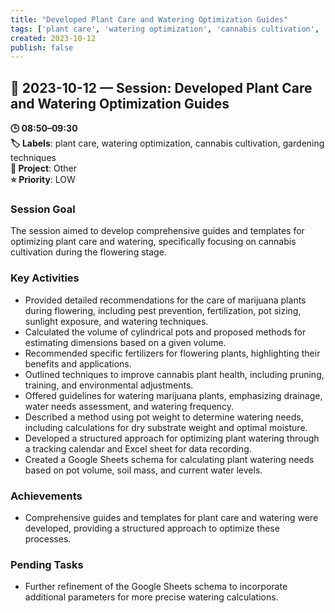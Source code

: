 ```yaml
---
title: "Developed Plant Care and Watering Optimization Guides"
tags: ['plant care', 'watering optimization', 'cannabis cultivation', 'gardening techniques']
created: 2023-10-12
publish: false
---
```


## 📅 2023-10-12 — Session: Developed Plant Care and Watering Optimization Guides

**🕒 08:50–09:30**  
**🏷️ Labels**: plant care, watering optimization, cannabis cultivation, gardening techniques  
**📂 Project**: Other  
**⭐ Priority**: LOW  


### Session Goal
The session aimed to develop comprehensive guides and templates for optimizing plant care and watering, specifically focusing on cannabis cultivation during the flowering stage.

### Key Activities
- Provided detailed recommendations for the care of marijuana plants during flowering, including pest prevention, fertilization, pot sizing, sunlight exposure, and watering techniques.
- Calculated the volume of cylindrical pots and proposed methods for estimating dimensions based on a given volume.
- Recommended specific fertilizers for flowering plants, highlighting their benefits and applications.
- Outlined techniques to improve cannabis plant health, including pruning, training, and environmental adjustments.
- Offered guidelines for watering marijuana plants, emphasizing drainage, water needs assessment, and watering frequency.
- Described a method using pot weight to determine watering needs, including calculations for dry substrate weight and optimal moisture.
- Developed a structured approach for optimizing plant watering through a tracking calendar and Excel sheet for data recording.
- Created a Google Sheets schema for calculating plant watering needs based on pot volume, soil mass, and current water levels.

### Achievements
- Comprehensive guides and templates for plant care and watering were developed, providing a structured approach to optimize these processes.

### Pending Tasks
- Further refinement of the Google Sheets schema to incorporate additional parameters for more precise watering calculations.

